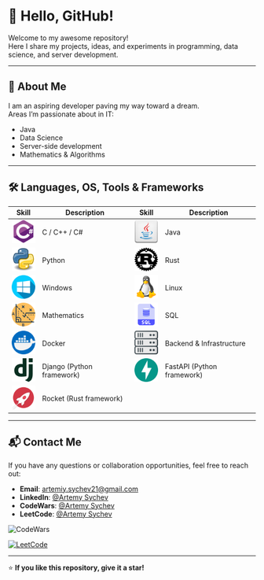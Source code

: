 # 👋 Hello, GitHub!

Welcome to my awesome repository!  
Here I share my projects, ideas, and experiments in programming, data science, and server development.

---

## 🚀 About Me

I am an aspiring developer paving my way toward a dream.  
Areas I’m passionate about in IT:

- Java
- Data Science
- Server-side development
- Mathematics & Algorithms

---

## 🛠 Languages, OS, Tools & Frameworks

| Skill                                                | Description                   | Skill                                                | Description                   |
|------------------------------------------------------|--------------------------------|------------------------------------------------------|--------------------------------|
| <img src="c.png" width="50">                         | C / C++ / C#                   | <img src="java.png" width="50">                      | Java                          |
| <img src="python.png" width="50">                    | Python                         | <img src="rust.png" width="50">                      | Rust                          |
| <img src="windows.png" width="50">                   | Windows                        | <img src="linux.png" width="50">                     | Linux                         |
| <img src="math.png" width="50">                      | Mathematics                    | <img src="sql.png" width="50">                       | SQL                           |
| <img src="docker.png" width="50">                    | Docker                         | <img src="servers.png" width="50">                   | Backend & Infrastructure      |
| <img src="django.png" width="50">                    | Django (Python framework)      | <img src="fastapi.png" width="50">                   | FastAPI (Python framework)    |
| <img src="rocket.png" width="50">                    | Rocket (Rust framework)        |                                                      |                                |

---

## 📬 Contact Me

If you have any questions or collaboration opportunities, feel free to reach out:

- **Email**: artemiy.sychev21@gmail.com  
- **LinkedIn**: [@Artemy Sychev](https://www.linkedin.com/in/artemy-sychev-803465207/)  
- **CodeWars**: [@Artemy Sychev](https://www.codewars.com/users/Artemy%20Sychev)  
- **LeetCode**: [@Artemy Sychev](https://leetcode.com/artemiy-228/)  

![CodeWars](https://www.codewars.com/users/Artemy%20Sychev/badges/large)  

[![LeetCode](https://leetcode-stats-six.vercel.app/?username=artemiy-228&theme=dark)](https://leetcode.com/artemiy-228/)  

---

⭐ **If you like this repository, give it a star!**
